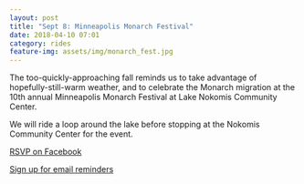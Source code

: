 ```yaml
---
layout: post
title: "Sept 8: Minneapolis Monarch Festival"
date: 2018-04-10 07:01
category: rides
feature-img: assets/img/monarch_fest.jpg
---
```

The too-quickly-approaching fall reminds us to take advantage of hopefully-still-warm weather, and to celebrate the Monarch migration at the 10th annual Minneapolis Monarch Festival at Lake Nokomis Community Center.

We will ride a loop around the lake before stopping at the Nokomis Community Center for the event.

[RSVP on Facebook](https://www.facebook.com/events/1937855886277077/)

[Sign up for email reminders](http://eepurl.com/do4hJX)
